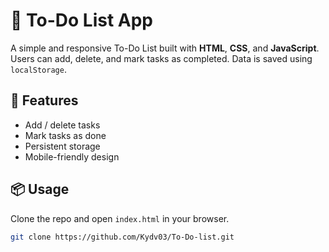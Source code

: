 # 📝 To-Do List App

A simple and responsive To-Do List built with **HTML**, **CSS**, and **JavaScript**. Users can add, delete, and mark tasks as completed. Data is saved using `localStorage`.

## 🚀 Features
- Add / delete tasks
- Mark tasks as done
- Persistent storage
- Mobile-friendly design

## 📦 Usage
Clone the repo and open `index.html` in your browser.

```bash
git clone https://github.com/Kydv03/To-Do-list.git
